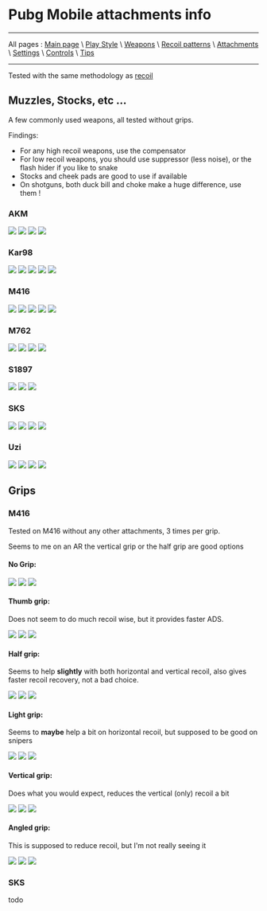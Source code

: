 # Pubg Mobile attachments info

---

All pages : [Main page](/index.md) \ [Play Style](/play_style.md) \ [Weapons](/weapons.md) \ [Recoil patterns](/recoil.md) \ [Attachments](/attachments.md) \ [Settings](/settings) \ [Controls](/controls.md) \ [Tips](/tips.md)

---

Tested with the same methodology as [recoil](/recoil.md)

## Muzzles, Stocks, etc ...

A few commonly used weapons, all tested without grips.

Findings:

- For any high recoil weapons, use the compensator
- For low recoil weapons, you should use suppressor (less noise), or the flash hider if you like to snake
- Stocks and cheek pads are good to use if available
- On shotguns, both duck bill and choke make a huge difference, use them !

### AKM

![](attachments/akm_none.PNG) ![](attachments/akm_supp.PNG) ![](attachments/akm_flash.PNG) ![](attachments/akm_comp.PNG)

### Kar98

![](attachments/k98_none.PNG) ![](attachments/k98_supp.PNG) ![](attachments/k98_flash.PNG) ![](attachments/k98_comp.PNG) ![](attachments/k98_cheek.PNG)

### M416

![](attachments/m416_none.PNG) ![](attachments/m416_stock.PNG) ![](attachments/m416_supp.PNG) ![](attachments/m416_flash.PNG) ![](attachments/m416_comp.PNG)

### M762

![](attachments/m762_none.PNG) ![](attachments/m762_supp.PNG) ![](attachments/m762_flash.PNG) ![](attachments/m762_comp.PNG)

### S1897

![](attachments/s1897_none.PNG) ![](attachments/s1897_duck.PNG) ![](attachments/s1897_choke.PNG)

### SKS

![](attachments/sks_none.PNG) ![](attachments/sks_supp.PNG) ![](attachments/sks_flash.PNG) ![](attachments/sks_comp.PNG)

### Uzi

![](attachments/uzi_none.PNG) ![](attachments/uzi_stock.PNG) ![](attachments/uzi_comp.PNG) ![](attachments/uzi_both.PNG)

## Grips

### M416

Tested on M416 without any other attachments, 3 times per grip.

Seems to me on an AR the vertical grip or the half grip are good options

#### No Grip:

![](grips/m416_none_1.PNG) ![](grips/m416_none_2.PNG) ![](grips/m416_none_3.PNG)

#### Thumb grip:

Does not seem to do much recoil wise, but it provides faster ADS.

![](grips/m416_thumb_1.PNG) ![](grips/m416_thumb_2.PNG) ![](grips/m416_thumb_3.PNG)

#### Half grip:

Seems to help **slightly** with both horizontal and vertical recoil, also gives faster recoil recovery, not a bad choice.

![](grips/m416_half_1.PNG) ![](grips/m416_half_2.PNG) ![](grips/m416_half_3.PNG)

#### Light grip:

Seems to **maybe** help a bit on horizontal recoil, but supposed to be good on snipers

![](grips/m416_light_1.PNG) ![](grips/m416_light_2.PNG) ![](grips/m416_light_3.PNG)

#### Vertical grip:

Does what you would expect, reduces the vertical (only) recoil a bit

![](grips/m416_vert_1.PNG) ![](grips/m416_vert_2.PNG) ![](grips/m416_vert_3.PNG)

#### Angled grip:

This is supposed to reduce recoil, but I'm not really seeing it

![](grips/m416_angled_1.PNG) ![](grips/m416_angled_2.PNG) ![](grips/m416_angled_3.PNG)

### SKS

todo
